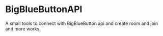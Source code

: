 # BigBlueButtonAPI
A small tools to connect with BigBlueButton api and create room and join and more works.
